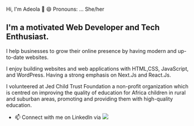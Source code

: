 Hi, I'm Adeola 👋 
😄 Pronouns: ... She/her

## I'm a motivated Web Developer and Tech Enthusiast. 

I help businesses to grow their online presence by having modern and up-to-date websites. 

I enjoy building websites and web applications with HTML,CSS, JavaScript, and WordPress. Having a strong emphasis on Next.Js and React.Js.

I volunteered at Jed Child Trust Foundation a non-profit organization which is centred on improving the quality of education for Africa children in rural and suburban areas, promoting and providing them with high-quality education.

- 📫 Connect with me on Linkedln via <img src ="https://img.shields.io/badge/LinkedIn-0077B5?style=for-the-badge&logo=linkedin&logoColor=white" />

